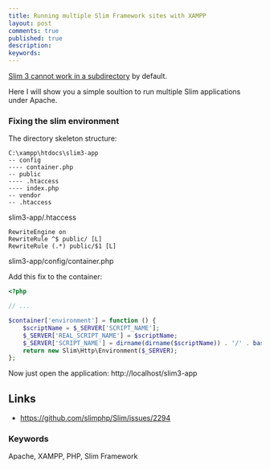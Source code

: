 ```yaml
---
title: Running multiple Slim Framework sites with XAMPP
layout: post
comments: true
published: true
description: 
keywords: 
---
```


[Slim 3 cannot work in a subdirectory](https://github.com/slimphp/Slim/issues/1529) by default. 

Here I will show you a simple soultion to run multiple Slim applications under Apache.

### Fixing the slim environment

The directory skeleton structure:

```
C:\xampp\htdocs\slim3-app
-- config
---- container.php
-- public
---- .htaccess
---- index.php
-- vendor
-- .htaccess
```

slim3-app/.htaccess

```
RewriteEngine on
RewriteRule ^$ public/ [L]
RewriteRule (.*) public/$1 [L]
```

slim3-app/config/container.php

Add this fix to the container:

```php
<?php

// ...

$container['environment'] = function () {
    $scriptName = $_SERVER['SCRIPT_NAME'];
    $_SERVER['REAL_SCRIPT_NAME'] = $scriptName;
    $_SERVER['SCRIPT_NAME'] = dirname(dirname($scriptName)) . '/' . basename($scriptName);
    return new Slim\Http\Environment($_SERVER);
};
```

Now just open the application: http://localhost/slim3-app

## Links

* https://github.com/slimphp/Slim/issues/2294

### Keywords

Apache, XAMPP, PHP, Slim Framework